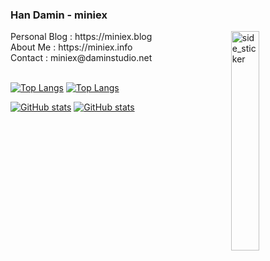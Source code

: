 ### Han Damin - miniex

<img align="right" width="30%" alt="side_sticker" src="https://media3.giphy.com/media/v1.Y2lkPTc5MGI3NjExdnByM2JoZjFwcmlsbGlrNDU5NG1nNnFpNjJzZWpvdms4NnVqN2c0MyZlcD12MV9pbnRlcm5hbF9naWZfYnlfaWQmY3Q9cw/Ssslp7vWSFBdK/giphy.webp" />

<div>
Personal Blog : https://miniex.blog<br />
About Me : https://miniex.info<br />
Contact : miniex@daminstudio.net
</div>

<br />

[![Top Langs](https://github-readme-stats.vercel.app/api/top-langs/?username=miniex&hide_progress=true&theme=dracula)](https://github.com/anuraghazra/github-readme-stats#gh-dark-mode-only)
[![Top Langs](https://github-readme-stats.vercel.app/api/top-langs/?username=miniex&hide_progress=true&theme=default)](https://github.com/anuraghazra/github-readme-stats#gh-light-mode-only)

[![GitHub stats](https://github-readme-stats.vercel.app/api?username=miniex&show_icons=true&theme=dracula#gh-dark-mode-only)](https://github.com/anuraghazra/github-readme-stats#gh-dark-mode-only)
[![GitHub stats](https://github-readme-stats.vercel.app/api?username=miniex&show_icons=true&theme=default#gh-light-mode-only)](https://github.com/anuraghazra/github-readme-stats#gh-light-mode-only)

<!--
**miniex/miniex** is a ✨ _special_ ✨ repository because its `README.md` (this file) appears on your GitHub profile.

Here are some ideas to get you started:

- 🔭 I’m currently working on ...
- 🌱 I’m currently learning ...
- 👯 I’m looking to collaborate on ...
- 🤔 I’m looking for help with ...
- 💬 Ask me about ...
- 📫 How to reach me: ...
- 😄 Pronouns: ...
- ⚡ Fun fact: ...
-->
